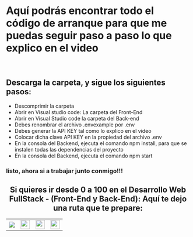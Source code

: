 <h1>Aquí podrás encontrar todo el código de arranque para que me puedas seguir paso a paso lo que explico en el video</h1>

<br>
<h2>Descarga la carpeta, y sigue los siguientes pasos:</h2>
<ul>
  <li>Descomprimir la carpeta</li>
  <li>Abrir en Visual studio code: La carpeta del Front-End </li>
  <li>Abrir en Visual Studio code la carpeta del Back-end</li>
  <li>Debes renombrar el archivo .envexample por .env</li>
  <li>Debes generar la API KEY tal como lo explico en el video</li>
  <li>Colocar dicha clave API KEY en la propiedad del archivo .env</li>
  <li>En la consola del Backend, ejecuta el comando npm install, para que se instalen todas las dependencias del proyecto</li>
  <li>En la consola del Backend, ejecuta el comando npm start</li>
</ul>
<h3>listo, ahora si a trabajar junto conmigo!!!</h3>

<h2 style="text-align:center">Si quieres ir desde 0 a 100 en el <strong>Desarrollo Web FullStack</strong> - (Front-End y Back-End): Aquí te dejo una ruta que te prepare:</h2>
<table>
  <tr>
    <td>
      <a href="https://cedavilu.com/curso-desarrollo-web-detalle.html" target="_blank"> <img src="https://cedavilu.com/assets/img/cursos/cursos-1.png" > </a>      
    </td>
    <td>
       <a href="https://cedavilu.com/curso-javascript-detalle.html" target="_blank"><img style="width:25" src="https://cedavilu.com/assets/img/cursos/cursos-2.png" ></a>      
    </td>
    <td>
      <a href= "https://cedavilu.com/curso-javascript-avanzado-detalle.html" target="_blank"><img style="width:25" src="https://cedavilu.com/assets/img/cursos/cursos-3.png" ></a>
    </td>
    <td>
    <a href="https://cedavilu.com/curso-nodejs-detalle.html" target="_blank"> <img style="width:25" src="https://cedavilu.com/assets/img/cursos/cursos-4.png" ></a>
    </td>
  </tr>
</table>
